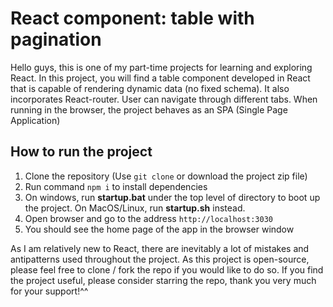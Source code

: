 # React component: table with pagination

Hello guys, this is one of my part-time projects for learning and exploring React. In this project, you will find a table component developed in React that is capable of rendering dynamic data (no fixed schema). It also incorporates React-router. User can navigate through different tabs. When running in the browser, the project behaves as an SPA (Single Page Application)

## How to run the project

1. Clone the repository (Use `git clone` or download the project zip file)
2. Run command `npm i` to install dependencies
3. On windows, run __startup.bat__ under the top level of directory to boot up the project. On MacOS/Linux, run __startup.sh__ instead.
4. Open browser and go to the address `http://localhost:3030`
5. You should see the home page of the app in the browser window

As I am relatively new to React, there are inevitably a lot of mistakes and antipatterns used throughout the project. As this project is open-source, please feel free to clone / fork the repo if you would like to do so. If you find the project useful, please consider starring the repo, thank you very much for your support!^^

